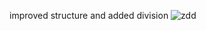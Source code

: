 improved structure and added division
![zdd](https://user-images.githubusercontent.com/114407960/222699639-a6e88b14-04b3-4836-bb8b-96a901039359.jpg)
